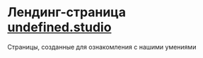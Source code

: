 # Лендинг-страница [undefined.studio](undefined.studio)

Страницы, созданные для ознакомления с нашими умениями
